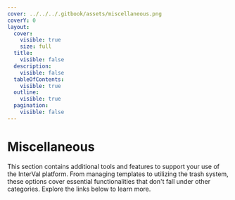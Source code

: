 ```yaml
---
cover: ../../../.gitbook/assets/miscellaneous.png
coverY: 0
layout:
  cover:
    visible: true
    size: full
  title:
    visible: false
  description:
    visible: false
  tableOfContents:
    visible: true
  outline:
    visible: true
  pagination:
    visible: false
---
```


# Miscellaneous

This section contains additional tools and features to support your use of the InterVal platform. From managing templates to utilizing the trash system, these options cover essential functionalities that don't fall under other categories. Explore the links below to learn more.
